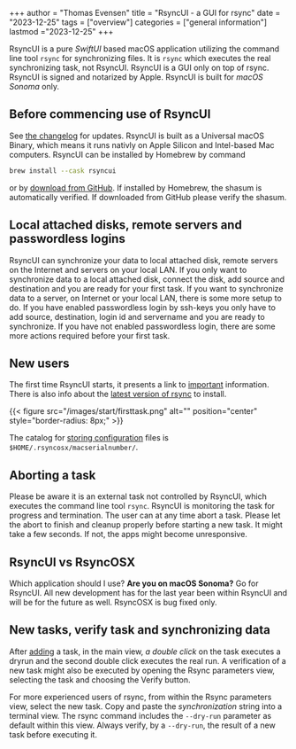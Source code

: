 +++
author = "Thomas Evensen"
title = "RsyncUI - a GUI for rsync"
date = "2023-12-25"
tags = ["overview"]
categories = ["general information"]
lastmod ="2023-12-25"
+++

RsyncUI is a pure *SwiftUI* based macOS application utilizing the command line tool `rsync` for synchronizing files. It is `rsync` which executes the real synchronizing task, not RsyncUI. RsyncUI is a GUI only on top of rsync. RsyncUI is signed and notarized by Apple.  RsyncUI is built for *macOS Sonoma* only.

## Before commencing use of RsyncUI

See [the changelog](/post/changelog/) for updates. RsyncUI is built as a Universal macOS Binary, which means it runs nativly on Apple Silicon and Intel-based Mac computers.  RsyncUI can be installed by Homebrew by command

```bash
brew install --cask rsyncui
```
or by  [download from GitHub](https://github.com/rsyncOSX/RsyncUI/releases). If installed by Homebrew, the shasum is automatically verified. If downloaded from GitHub please verify the shasum.

##  Local attached disks, remote servers and passwordless logins

RsyncUI can synchronize your data to local attached disk, remote servers on the Internet and servers on your local LAN. If you only want to synchronize data to a local attached disk, connect the disk, add source and destination and you are ready for your first task. If you want to synchronize data to a server, on Internet or your local LAN, there is some more setup to do. If you have enabled passwordless login by ssh-keys you only have to add source, destination, login id and servername and you are ready to synchronize. If you have not enabled passwordless login, there are some more actions required before your first task.

## New users

The first time RsyncUI starts, it presents a link to [important](/post/important/) information. There is also info about the [latest version of rsync](/post/rsync/) to install.

{{< figure src="/images/start/firsttask.png" alt="" position="center" style="border-radius: 8px;" >}}

The catalog for [storing configuration](/post/configfiles/) files is `$HOME/.rsyncosx/macserialnumber/`. 

## Aborting a task

Please be aware it is an external task not controlled by RsyncUI, which executes the command line tool `rsync`. RsyncUI is monitoring the task for progress and termination. The user can at any time abort a task. Please let the abort to finish and cleanup properly before starting a new task. It might take a few seconds. If not, the apps might become unresponsive.

## RsyncUI vs RsyncOSX

Which application should I use? **Are you on macOS Sonoma?** Go for RsyncUI. All new development has for the last year been within RsyncUI and will be for the future as well. RsyncOSX is bug fixed only.

## New tasks, verify task and synchronizing data

After  [adding](/post/addconfigurations/) a task, in the main view,  *a double click* on the task executes a dryrun and the second double click executes the real run. A verification of a new task might also be executed by opening the Rsync parameters view, selecting the task and choosing the Verify button.

For more experienced users of rsync, from within the Rsync parameters view, select the new task. Copy and paste the *synchronization* string into a terminal view. The rsync command includes the `--dry-run` parameter as default within this view. Always verify, by a `--dry-run`, the result of a new task before executing it.
